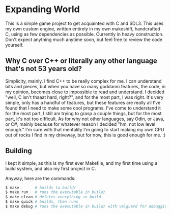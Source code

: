 # Expanding World

This is a simple game project to get acquainted with C and SDL3. This uses my own custom engine, written entirely in my own makeshift, handcrafted C, using as few dependencies as possible. Currently in heavy construction. Don't expect anything much anytime soon, but feel free to review the code yourself.

## Why C over C++ or literally any other language that's not 53 years old?

Simplicity, mainly. I find C++ to be really complex for me. I can understand bits and pieces, but when you have so many goddamn features, the code, in my opinion, becomes close to impossible to read and understand. I decided "well, C isn't thaaat hard, right?", and for the most part, I was right. It's very simple, only has a handful of features, but these features are really all I've found that I need to make some cool programs. I've come to understand it for the most part, I still am trying to grasp a couple things, but for the most part, it's not too difficult. As for why not other languages, say Odin, or Java, or C#, mainly because for whatever reason I decided "hm, not low level enough." I'm sure with that mentality I'm going to start making my own CPU out of rocks I find in my driveway, but for now, this is good enough for me. :)

## Building

I kept it simple, as this is my first ever Makefile, and my first time using a build system, and also my first project in C.

Anyway, here are the commands:

```bash
$ make       # builds to build/
$ make run   # runs the executable in build/
$ make clean # deletes everything in build
$ make quick # builds, then runs
$ make debug # runs the executable in build/ with valguard for debugging, requires valguard to use
```
